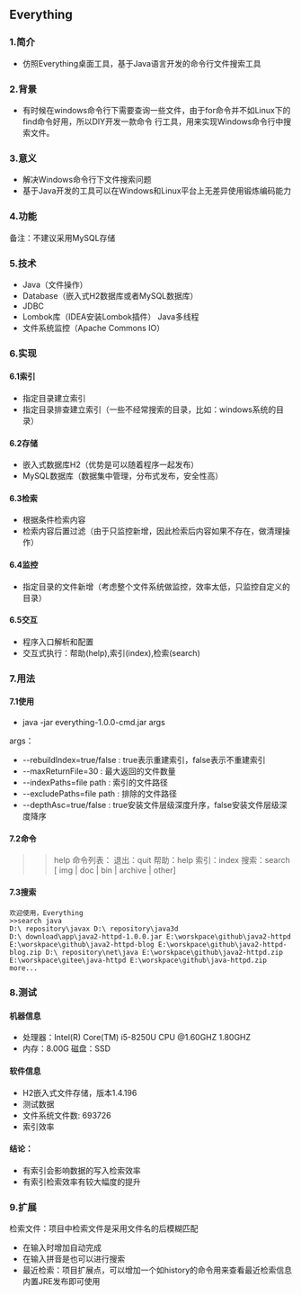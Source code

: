 ## Everything
### 1.简介
+ 仿照Everything桌面工具，基于Java语言开发的命令行文件搜索工具
### 2.背景
+ 有时候在windows命令行下需要查询一些文件，由于for命令并不如Linux下的find命令好用，所以DIY开发一款命令  行工具，用来实现Windows命令行中搜索文件。
### 3.意义
+ 解决Windows命令行下文件搜索问题
+ 基于Java开发的工具可以在Windows和Linux平台上无差异使用锻炼编码能力
### 4.功能


备注：不建议采用MySQL存储
### 5.技术
+ Java（文件操作）
+ Database（嵌入式H2数据库或者MySQL数据库）
+ JDBC
+ Lombok库（IDEA安装Lombok插件） Java多线程
+ 文件系统监控（Apache Commons IO）

### 6.实现

#### 6.1索引
+ 指定目录建立索引
+ 指定目录排查建立索引（一些不经常搜索的目录，比如：windows系统的目录）
#### 6.2存储
+ 嵌入式数据库H2（优势是可以随着程序一起发布）
+ MySQL数据库（数据集中管理，分布式发布，安全性高）
#### 6.3检索
+ 根据条件检索内容
+ 检索内容后置过滤（由于只监控新增，因此检索后内容如果不存在，做清理操作）
#### 6.4监控
+ 指定目录的文件新增（考虑整个文件系统做监控，效率太低，只监控自定义的目录）
#### 6.5交互
+ 程序入口解析和配置
+ 交互式执行：帮助(help),索引(index),检索(search)
### 7.用法
#### 7.1使用

+ java -jar	everything-1.0.0-cmd.jar args

args：
+ --rebuildIndex=true/false : true表示重建索引，false表示不重建索引
+ --maxReturnFile=30 : 最大返回的文件数量
+ --indexPaths=file path : 索引的文件路径
+ --excludePaths=file path : 排除的文件路径
+ --depthAsc=true/false : true安装文件层级深度升序，false安装文件层级深度降序
#### 7.2命令

>>help
命令列表： 退出：quit 帮助：help 索引：index
搜索：search <name> [<file-Type> img | doc | bin | archive | other]

#### 7.3搜索
```
欢迎使用，Everything
>>search java
D:\ repository\javax D:\ repository\java3d
D:\ download\app\java2-httpd-1.0.0.jar E:\worskpace\github\java2-httpd E:\worskpace\github\java2-httpd-blog E:\worskpace\github\java2-httpd-blog.zip D:\ repository\net\java E:\worskpace\github\java2-httpd.zip E:\worskpace\gitee\java-httpd E:\worskpace\github\java-httpd.zip more...
```
### 8.测试
#### 机器信息
+ 处理器：Intel(R) Core(TM) i5-8250U CPU @1.60GHZ 1.80GHZ
+ 内存：8.00G 磁盘：SSD
#### 软件信息
+ H2嵌入式文件存储，版本1.4.196
+ 测试数据
+ 文件系统文件数: 693726
+ 索引效率



#### 结论：
+ 有索引会影响数据的写入检索效率
+ 有索引检索效率有较大幅度的提升
### 9.扩展
检索文件：项目中检索文件是采用文件名的后模糊匹配

+ 在输入时增加自动完成
+ 在输入拼音是也可以进行搜索
+ 最近检索：项目扩展点，可以增加一个如history的命令用来查看最近检索信息
内置JRE发布即可使用
